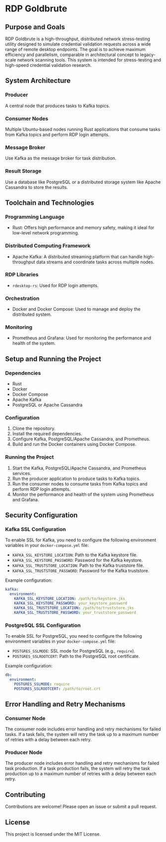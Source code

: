 # RDP Goldbrute

## Purpose and Goals

RDP Goldbrute is a high-throughput, distributed network stress-testing utility designed to simulate credential validation requests across a wide range of remote desktop endpoints. The goal is to achieve maximum efficiency and parallelism, comparable in architectural concept to legacy-scale network scanning tools. This system is intended for stress-testing and high-speed credential validation research.

## System Architecture

### Producer
A central node that produces tasks to Kafka topics.

### Consumer Nodes
Multiple Ubuntu-based nodes running Rust applications that consume tasks from Kafka topics and perform RDP login attempts.

### Message Broker
Use Kafka as the message broker for task distribution.

### Result Storage
Use a database like PostgreSQL or a distributed storage system like Apache Cassandra to store the results.

## Toolchain and Technologies

### Programming Language
- Rust: Offers high performance and memory safety, making it ideal for low-level network programming.

### Distributed Computing Framework
- Apache Kafka: A distributed streaming platform that can handle high-throughput data streams and coordinate tasks across multiple nodes.

### RDP Libraries
- `rdesktop-rs`: Used for RDP login attempts.

### Orchestration
- Docker and Docker Compose: Used to manage and deploy the distributed system.

### Monitoring
- Prometheus and Grafana: Used for monitoring the performance and health of the system.

## Setup and Running the Project

### Dependencies
- Rust
- Docker
- Docker Compose
- Apache Kafka
- PostgreSQL or Apache Cassandra

### Configuration
1. Clone the repository.
2. Install the required dependencies.
3. Configure Kafka, PostgreSQL/Apache Cassandra, and Prometheus.
4. Build and run the Docker containers using Docker Compose.

### Running the Project
1. Start the Kafka, PostgreSQL/Apache Cassandra, and Prometheus services.
2. Run the producer application to produce tasks to Kafka topics.
3. Run the consumer nodes to consume tasks from Kafka topics and perform RDP login attempts.
4. Monitor the performance and health of the system using Prometheus and Grafana.

## Security Configuration

### Kafka SSL Configuration
To enable SSL for Kafka, you need to configure the following environment variables in your `docker-compose.yml` file:

- `KAFKA_SSL_KEYSTORE_LOCATION`: Path to the Kafka keystore file.
- `KAFKA_SSL_KEYSTORE_PASSWORD`: Password for the Kafka keystore.
- `KAFKA_SSL_TRUSTSTORE_LOCATION`: Path to the Kafka truststore file.
- `KAFKA_SSL_TRUSTSTORE_PASSWORD`: Password for the Kafka truststore.

Example configuration:
```yaml
kafka:
  environment:
    KAFKA_SSL_KEYSTORE_LOCATION: /path/to/keystore.jks
    KAFKA_SSL_KEYSTORE_PASSWORD: your_keystore_password
    KAFKA_SSL_TRUSTSTORE_LOCATION: /path/to/truststore.jks
    KAFKA_SSL_TRUSTSTORE_PASSWORD: your_truststore_password
```

### PostgreSQL SSL Configuration
To enable SSL for PostgreSQL, you need to configure the following environment variables in your `docker-compose.yml` file:

- `POSTGRES_SSLMODE`: SSL mode for PostgreSQL (e.g., `require`).
- `POSTGRES_SSLROOTCERT`: Path to the PostgreSQL root certificate.

Example configuration:
```yaml
db:
  environment:
    POSTGRES_SSLMODE: require
    POSTGRES_SSLROOTCERT: /path/to/root.crt
```

## Error Handling and Retry Mechanisms

### Consumer Node
The consumer node includes error handling and retry mechanisms for failed tasks. If a task fails, the system will retry the task up to a maximum number of retries with a delay between each retry.

### Producer Node
The producer node includes error handling and retry mechanisms for failed task production. If a task production fails, the system will retry the task production up to a maximum number of retries with a delay between each retry.

## Contributing
Contributions are welcome! Please open an issue or submit a pull request.

## License
This project is licensed under the MIT License.
